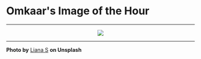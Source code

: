 # Omkaar's Image of the Hour

---

<div align="center">

<a href="https://unsplash.com/photos/flowers-bloom-in-the-golden-light-of-sunset-KljshtzSd64">
  <img src="https://images.unsplash.com/photo-1748717111733-272c531d716d?crop=entropy&cs=tinysrgb&fit=max&fm=jpg&ixid=M3w3NjA2Nzh8MHwxfHJhbmRvbXx8fHx8fHx8fDE3NDkzODc2MDB8&ixlib=rb-4.1.0&q=80&w=1080" style="max-width:100%; height:auto;">
</a>



</div>

---

**Photo by** [Liana S](https://unsplash.com/@cherstve_pechivo) **on Unsplash**
